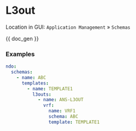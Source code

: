 # L3out

Location in GUI:
`Application Management` » `Schemas`

{{ doc_gen }}

### Examples

```yaml
ndo:
  schemas:
    - name: ABC
      templates:
        - name: TEMPLATE1
          l3outs:
            - name: ANS-L3OUT
              vrf:
                name: VRF1
                schema: ABC
                template: TEMPLATE1
```
